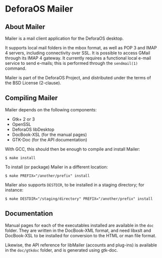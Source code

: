 DeforaOS Mailer
===============

About Mailer
------------

Mailer is a mail client application for the DeforaOS desktop.

It supports local mail folders in the mbox format, as well as POP 3 and IMAP 4
servers, including connectivity over SSL. It is possible to access GMail
through its IMAP 4 gateway. It currently requires a functional local e-mail
service to send e-mails; this is performed through the `sendmail(1)` command.

Mailer is part of the DeforaOS Project, and distributed under the terms of the
BSD License (2-clause).


Compiling Mailer
----------------

Mailer depends on the following components:

 * Gtk+ 2 or 3
 * OpenSSL
 * DeforaOS libDesktop
 * DocBook-XSL (for the manual pages)
 * GTK-Doc (for the API documentation)

With GCC, this should then be enough to compile and install Mailer:

    $ make install

To install (or package) Mailer in a different location:

    $ make PREFIX="/another/prefix" install

Mailer also supports `DESTDIR`, to be installed in a staging directory; for
instance:

    $ make DESTDIR="/staging/directory" PREFIX="/another/prefix" install


Documentation
-------------

Manual pages for each of the executables installed are available in the `doc`
folder. They are written in the DocBook-XML format, and need libxslt and
DocBook-XSL to be installed for conversion to the HTML or man file format.

Likewise, the API reference for libMailer (accounts and plug-ins) is available
in the `doc/gtkdoc` folder, and is generated using gtk-doc.
